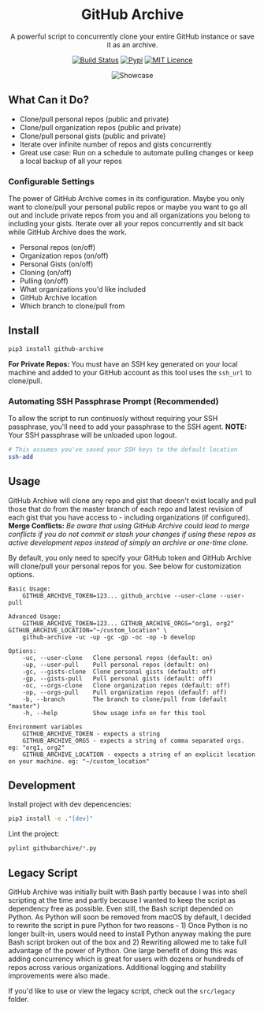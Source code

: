 <div align="center">

# GitHub Archive

A powerful script to concurrently clone your entire GitHub instance or save it as an archive.

[![Build Status](https://travis-ci.com/Justintime50/github-archive.svg?branch=master)](https://travis-ci.com/Justintime50/github-archive)
[![Pypi](https://img.shields.io/pypi/v/github-archive)](https://pypi.org/project/github-archive)
[![MIT Licence](https://badges.frapsoft.com/os/mit/mit.svg?v=103)](https://opensource.org/licenses/mit-license.php)

<img src="assets/showcase.gif" alt="Showcase">

</div>

## What Can it Do?

- Clone/pull personal repos (public and private)
- Clone/pull organization repos (public and private)
- Clone/pull personal gists (public and private)
- Iterate over infinite number of repos and gists concurrently
- Great use case: Run on a schedule to automate pulling changes or keep a local backup of all your repos

### Configurable Settings

The power of GitHub Archive comes in its configuration. Maybe you only want to clone/pull your personal public repos or maybe you want to go all out and include private repos from you and all organizations you belong to including your gists. Iterate over all your repos concurrently and sit back while GitHub Archive does the work.

- Personal repos (on/off)
- Organization repos (on/off)
- Personal Gists (on/off)
- Cloning (on/off)
- Pulling (on/off)
- What organizations you'd like included
- GitHub Archive location
- Which branch to clone/pull from

## Install

```bash
pip3 install github-archive
``` 

**For Private Repos:** You must have an SSH key generated on your local machine and added to your GitHub account as this tool uses the `ssh_url` to clone/pull. 

### Automating SSH Passphrase Prompt (Recommended)

To allow the script to run continuosly without requiring your SSH passphrase, you'll need to add your passphrase to the SSH agent. **NOTE:** Your SSH passphrase will be unloaded upon logout.

```bash
# This assumes you've saved your SSH keys to the default location
ssh-add
```

## Usage

GitHub Archive will clone any repo and gist that doesn't exist locally and pull those that do from the master branch of each repo and latest revision of each gist that you have access to - including organizations (if configured). **Merge Conflicts:** *Be aware that using GitHub Archive could lead to merge conflicts if you do not commit or stash your changes if using these repos as active development repos instead of simply an archive or one-time clone.*

By default, you only need to specify your GitHub token and GitHub Archive will clone/pull your personal repos for you. See below for customization options.

```
Basic Usage:
    GITHUB_ARCHIVE_TOKEN=123... github_archive --user-clone --user-pull

Advanced Usage:
    GITHUB_ARCHIVE_TOKEN=123... GITHUB_ARCHIVE_ORGS="org1, org2" GITHUB_ARCHIVE_LOCATION="~/custom_location" \
    github-archive -uc -up -gc -gp -oc -op -b develop

Options:
    -uc, --user-clone   Clone personal repos (default: on)
    -up, --user-pull    Pull personal repos (default: on)
    -gc, --gists-clone  Clone personal gists (default: off)
    -gp, --gists-pull   Pull personal gists (default: off)
    -oc, --orgs-clone   Clone organization repos (default: off)
    -op, --orgs-pull    Pull organization repos (defaulf: off)
    -b, --branch        The branch to clone/pull from (default "master")
    -h, --help          Show usage info on for this tool

Environment variables
    GITHUB_ARCHIVE_TOKEN - expects a string
    GITHUB_ARCHIVE_ORGS - expects a string of comma separated orgs. eg: "org1, org2"
    GITHUB_ARCHIVE_LOCATION - expects a string of an explicit location on your machine. eg: "~/custom_location"
```

## Development

Install project with dev depencencies:

```bash
pip3 install -e ."[dev]"
```

Lint the project:

```bash
pylint githubarchive/*.py
```

## Legacy Script

GitHub Archive was initially built with Bash partly because I was into shell scripting at the time and partly because I wanted to keep the script as dependency free as possible. Even still, the Bash script depended on Python. As Python will soon be removed from macOS by default, I decided to rewrite the script in pure Python for two reasons - 1) Once Python is no longer built-in, users would need to install Python anyway making the pure Bash script broken out of the box and 2) Rewriting allowed me to take full advantage of the power of Python. One large benefit of doing this was adding concurrency which is great for users with dozens or hundreds of repos across various organizations. Additional logging and stability improvements were also made.

If you'd like to use or view the legacy script, check out the `src/legacy` folder.
